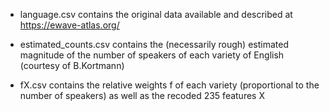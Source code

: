 * language.csv contains the original data available and described at https://ewave-atlas.org/

* estimated_counts.csv contains the (necessarily rough) estimated magnitude of the number of speakers of each variety of English (courtesy of B.Kortmann)

* fX.csv contains the relative weights f of each variety (proportional to the number of speakers) as well as the recoded 235 features X
